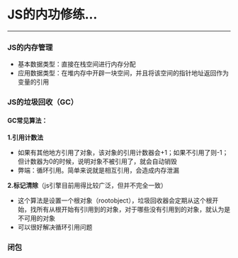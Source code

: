 # JS的内功修练...
<BlogHead />

---
### JS的内存管理

- 基本数据类型：直接在栈空间进行内存分配
- 应用数据类型：在堆内存中开辟一块空间，并且将该空间的指针地址返回作为变量的引用



### JS的垃圾回收（GC）

#### GC常见算法：

**1.引用计数法**

- 如果有其他地方引用了对象，该对象的引用计数器会+1；如果不引用了则-1；但计数器为0的时候，说明对象不被引用了，就会自动销毁
- 弊端：循环引用。简单来说就是相互引用，会造成内存泄漏



**2.标记清除**（js引擎目前用得比较广泛，但并不完全一致）

- 这个算法是设置一个根对象（rootobject），垃圾回收器会定期从这个根开始，找所有从根开始有引l用到的对象，对于哪些没有引用到的对象，就认为是不可用的对象
- 可以很好解决循环引用问题



### 闭包

